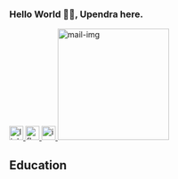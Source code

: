 ### Hello World 👋👋, Upendra here. ###

<a href="https://www.linkedin.com/in/upendraparsad/" target="_blank">
<img src="https://cdn2.iconfinder.com/data/icons/social-media-2285/512/1_Linkedin_unofficial_colored_svg-512.png" width="25px" alt="linkedin-img"/>
</a>

<a href="https://www.facebook.com/uanthwal" target="_blank">
<img src="https://cdn3.iconfinder.com/data/icons/capsocial-round/500/facebook-128.png" width="25px" alt="fb-img"/>
</a>

<a href="https://www.instagram.com/uppianthwal/" target="_blank">
<img src="https://cdn4.iconfinder.com/data/icons/social-media-2146/512/25_social-128.png" width="25px" alt="ig-img"/>
</a>

<a href="mailto:uanthwal@gmail.com" target="_blank">
<img src="https://cdn2.iconfinder.com/data/icons/social-icons-circular-color/512/gmail-128.png" width="200px" alt="mail-img"/>
</a>


## Education
